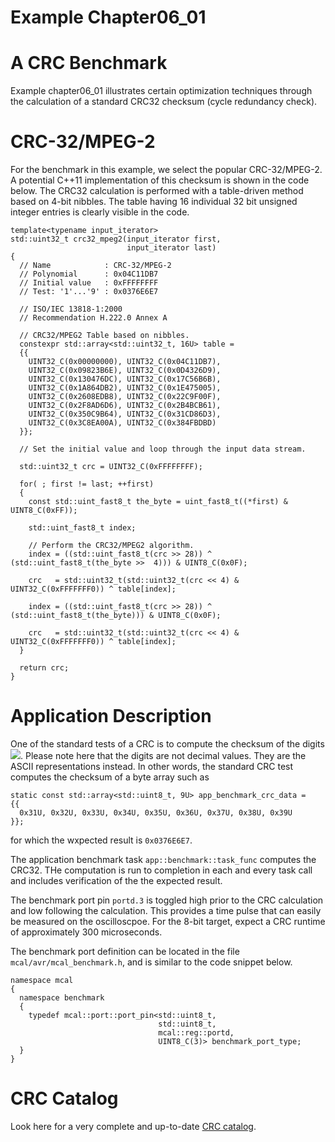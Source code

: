 # Example Chapter06_01
# A CRC Benchmark

Example chapter06_01 illustrates certain optimization
techniques through the calculation of a standard
CRC32 checksum (cycle redundancy check).

# CRC-32/MPEG-2

For the benchmark in this example, we select the popular CRC-32/MPEG-2.
A potential C++11 implementation of this checksum is shown in the code below.
The CRC32 calculation is performed with a table-driven
method based on 4-bit nibbles. The table having
16 individual 32 bit unsigned integer entries is clearly visible
in the code.

```
template<typename input_iterator>
std::uint32_t crc32_mpeg2(input_iterator first,
                          input_iterator last)
{
  // Name            : CRC-32/MPEG-2
  // Polynomial      : 0x04C11DB7
  // Initial value   : 0xFFFFFFFF
  // Test: '1'...'9' : 0x0376E6E7

  // ISO/IEC 13818-1:2000
  // Recommendation H.222.0 Annex A

  // CRC32/MPEG2 Table based on nibbles.
  constexpr std::array<std::uint32_t, 16U> table =
  {{
    UINT32_C(0x00000000), UINT32_C(0x04C11DB7),
    UINT32_C(0x09823B6E), UINT32_C(0x0D4326D9),
    UINT32_C(0x130476DC), UINT32_C(0x17C56B6B),
    UINT32_C(0x1A864DB2), UINT32_C(0x1E475005),
    UINT32_C(0x2608EDB8), UINT32_C(0x22C9F00F),
    UINT32_C(0x2F8AD6D6), UINT32_C(0x2B4BCB61),
    UINT32_C(0x350C9B64), UINT32_C(0x31CD86D3),
    UINT32_C(0x3C8EA00A), UINT32_C(0x384FBDBD)
  }};

  // Set the initial value and loop through the input data stream.

  std::uint32_t crc = UINT32_C(0xFFFFFFFF);

  for( ; first != last; ++first)
  {
    const std::uint_fast8_t the_byte = uint_fast8_t((*first) & UINT8_C(0xFF));

    std::uint_fast8_t index;

    // Perform the CRC32/MPEG2 algorithm.
    index = ((std::uint_fast8_t(crc >> 28)) ^ (std::uint_fast8_t(the_byte >>  4))) & UINT8_C(0x0F);

    crc   = std::uint32_t(std::uint32_t(crc << 4) & UINT32_C(0xFFFFFFF0)) ^ table[index];

    index = ((std::uint_fast8_t(crc >> 28)) ^ (std::uint_fast8_t(the_byte))) & UINT8_C(0x0F);

    crc   = std::uint32_t(std::uint32_t(crc << 4) & UINT32_C(0xFFFFFFF0)) ^ table[index];
  }

  return crc;
}
```

# Application Description

One of the standard tests of a CRC is to compute the checksum
of the digits
<img src="https://render.githubusercontent.com/render/math?math=1{\ldots}9">.
Please note here that the digits are not decimal values.
They are the ASCII representations instead. In other words,
the standard CRC test computes the checksum of a byte array such as

```
static const std::array<std::uint8_t, 9U> app_benchmark_crc_data =
{{
  0x31U, 0x32U, 0x33U, 0x34U, 0x35U, 0x36U, 0x37U, 0x38U, 0x39U
}};
```

for which the wxpected result is `0x0376E6E7`.

The application benchmark task `app::benchmark::task_func`
computes the CRC32. THe computation is run to completion
in each and every task call and includes verification
of the the expected result.

The benchmark port pin `portd.3` is toggled high
prior to the CRC calculation and low following the calculation.
This provides a time pulse that can easily be measured
on the oscilloscpoe. For the 8-bit target, expect
a CRC runtime of approximately 300 microseconds.

The benchmark port definition can be located in the file
`mcal/avr/mcal_benchmark.h`, and is similar to the code snippet below.

```
namespace mcal
{
  namespace benchmark
  {
    typedef mcal::port::port_pin<std::uint8_t,
                                 std::uint8_t,
                                 mcal::reg::portd,
                                 UINT8_C(3)> benchmark_port_type;
  }
}
```

# CRC Catalog

Look here for a very complete and up-to-date
[CRC catalog](http://reveng.sourceforge.net/crc-catalogue).
